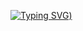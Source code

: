 [![Typing SVG](https://readme-typing-svg.herokuapp.com?font=+Roboto+&pause=1000&width=435&lines=Hola+Amigo+%3A))](https://git.io/typing-svg)
